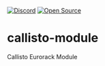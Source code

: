 [![Discord](https://img.shields.io/discord/690660866475032596)](https://discord.gg/vHcUuzN)
[![Open Source](https://badges.frapsoft.com/os/v1/open-source.svg?v=103)](https://opensource.org/)

# callisto-module
Callisto Eurorack Module
